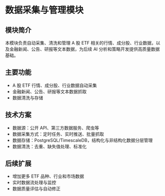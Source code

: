 # 数据采集与管理模块

## 模块简介

本模块负责自动采集、清洗和管理 A 股 ETF 相关的行情、成分股、行业数据，以及金融新闻、公告、研报等文本数据，为后续 AI 分析和策略开发提供高质量数据基础。

## 主要功能

- A 股 ETF 行情、成分股、行业数据自动采集
- 金融新闻、公告、研报等文本数据抓取
- 数据清洗与存储

## 技术方案

- 数据源：公开 API、第三方数据服务、爬虫等
- 数据采集方式：定时任务、实时推送、批量抓取
- 数据存储：PostgreSQL/TimescaleDB，结构化与非结构化数据分层管理
- 数据清洗：去重、缺失值处理、标准化

## 后续扩展

- 增加更多 ETF 品种、行业和市场数据
- 实时数据流处理与监控
- 数据质量评估与自动修正
